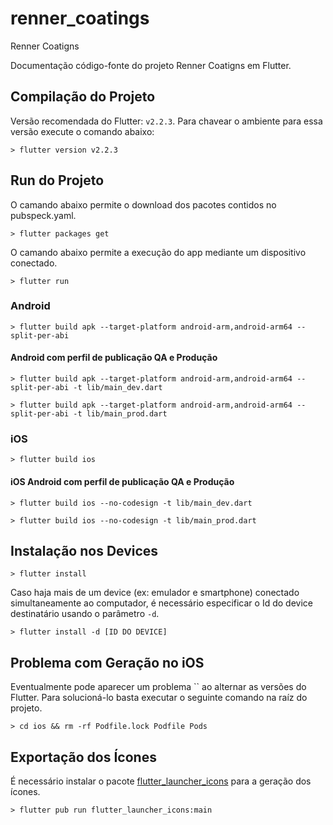 # renner_coatings

Renner Coatigns

Documentação código-fonte do projeto Renner Coatigns em Flutter.

## Compilação do Projeto

Versão recomendada do Flutter: `v2.2.3`. Para chavear o ambiente para essa versão execute o comando abaixo:

``` shell
> flutter version v2.2.3
```

## Run do Projeto

O camando abaixo permite o download dos pacotes contidos no pubspeck.yaml.

``` shell
> flutter packages get
```

O camando abaixo permite a execução do app mediante um dispositivo conectado.

``` shell
> flutter run
```

### Android

``` shell
> flutter build apk --target-platform android-arm,android-arm64 --split-per-abi
```

#### Android com perfil de publicação QA e Produção
``` shell
> flutter build apk --target-platform android-arm,android-arm64 --split-per-abi -t lib/main_dev.dart
```
``` shell
> flutter build apk --target-platform android-arm,android-arm64 --split-per-abi -t lib/main_prod.dart
```

### iOS

``` shell
> flutter build ios
```

#### iOS Android com perfil de publicação QA e Produção

``` shell
> flutter build ios --no-codesign -t lib/main_dev.dart
```

``` shell
> flutter build ios --no-codesign -t lib/main_prod.dart
```

## Instalação nos Devices

``` shell
> flutter install
```

Caso haja mais de um device (ex: emulador e smartphone) conectado simultaneamente ao computador, é necessário especificar o Id do device destinatário usando o parâmetro `-d`.

``` shell
> flutter install -d [ID DO DEVICE]
```

## Problema com Geração no iOS

Eventualmente pode aparecer um problema `` ao alternar as versões do Flutter. Para solucioná-lo basta executar o seguinte comando na raíz do projeto.

``` shell
> cd ios && rm -rf Podfile.lock Podfile Pods
```

## Exportação dos Ícones

É necessário instalar o pacote [flutter_launcher_icons](https://pub.dev/packages/flutter_launcher_icons) para a geração dos ícones.

``` shell
> flutter pub run flutter_launcher_icons:main
```

